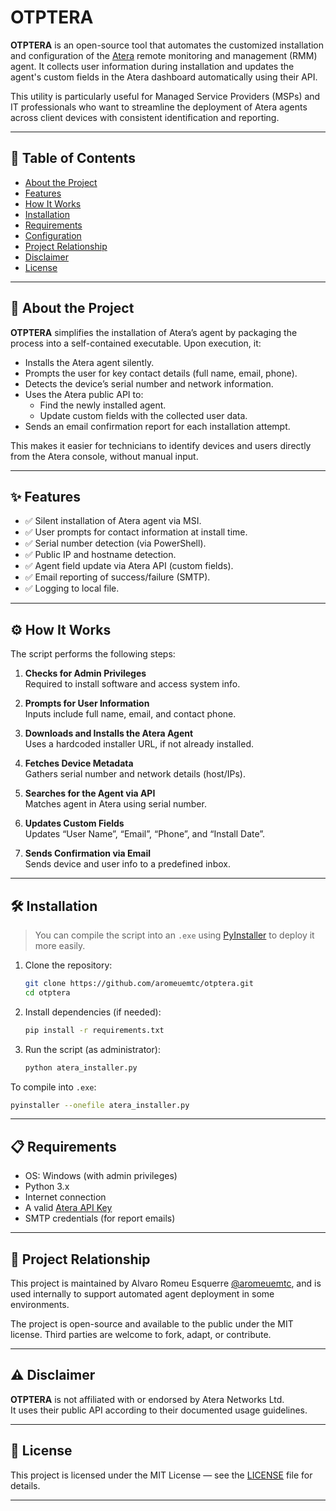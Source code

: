 # OTPTERA

**OTPTERA** is an open-source tool that automates the customized installation and configuration of the [Atera](https://www.atera.com/) remote monitoring and management (RMM) agent. It collects user information during installation and updates the agent's custom fields in the Atera dashboard automatically using their API.

This utility is particularly useful for Managed Service Providers (MSPs) and IT professionals who want to streamline the deployment of Atera agents across client devices with consistent identification and reporting.

---

## 🔗 Table of Contents

- [About the Project](#-about-the-project)
- [Features](#-features)
- [How It Works](#-how-it-works)
- [Installation](#-installation)
- [Requirements](#-requirements)
- [Configuration](#-configuration)
- [Project Relationship](#-project-relationship)
- [Disclaimer](#-disclaimer)
- [License](#-license)

---

## 📌 About the Project

**OTPTERA** simplifies the installation of Atera’s agent by packaging the process into a self-contained executable. Upon execution, it:

- Installs the Atera agent silently.
- Prompts the user for key contact details (full name, email, phone).
- Detects the device’s serial number and network information.
- Uses the Atera public API to:
  - Find the newly installed agent.
  - Update custom fields with the collected user data.
- Sends an email confirmation report for each installation attempt.

This makes it easier for technicians to identify devices and users directly from the Atera console, without manual input.

---

## ✨ Features

- ✅ Silent installation of Atera agent via MSI.
- ✅ User prompts for contact information at install time.
- ✅ Serial number detection (via PowerShell).
- ✅ Public IP and hostname detection.
- ✅ Agent field update via Atera API (custom fields).
- ✅ Email reporting of success/failure (SMTP).
- ✅ Logging to local file.

---

## ⚙️ How It Works

The script performs the following steps:

1. **Checks for Admin Privileges**  
   Required to install software and access system info.

2. **Prompts for User Information**  
   Inputs include full name, email, and contact phone.

3. **Downloads and Installs the Atera Agent**  
   Uses a hardcoded installer URL, if not already installed.

4. **Fetches Device Metadata**  
   Gathers serial number and network details (host/IPs).

5. **Searches for the Agent via API**  
   Matches agent in Atera using serial number.

6. **Updates Custom Fields**  
   Updates “User Name”, “Email”, “Phone”, and “Install Date”.

7. **Sends Confirmation via Email**  
   Sends device and user info to a predefined inbox.

---

## 🛠 Installation

> You can compile the script into an `.exe` using [PyInstaller](https://pyinstaller.org/) to deploy it more easily.

1. Clone the repository:
   ```bash
   git clone https://github.com/aromeuemtc/otptera.git
   cd otptera
   ```

2. Install dependencies (if needed):
   ```bash
   pip install -r requirements.txt
   ```

3. Run the script (as administrator):
   ```bash
   python atera_installer.py
   ```

To compile into `.exe`:
```bash
pyinstaller --onefile atera_installer.py
```

---

## 📋 Requirements

- OS: Windows (with admin privileges)
- Python 3.x
- Internet connection
- A valid [Atera API Key](https://support.atera.com/hc/en-us/articles/360012537919)
- SMTP credentials (for report emails)

---

## 🔗 Project Relationship

This project is maintained by Alvaro Romeu Esquerre [@aromeuemtc](https://github.com/aromeuemtc), and is used internally to support automated agent deployment in some environments.

The project is open-source and available to the public under the MIT license. Third parties are welcome to fork, adapt, or contribute.

---

## ⚠️ Disclaimer

**OTPTERA** is not affiliated with or endorsed by Atera Networks Ltd.  
It uses their public API according to their documented usage guidelines.

---

## 📄 License

This project is licensed under the MIT License — see the [LICENSE](LICENSE) file for details.

---

